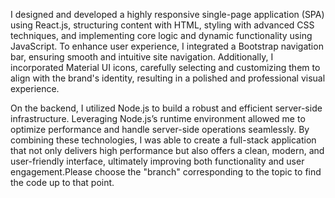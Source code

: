 I designed and developed a highly responsive single-page application (SPA) using React.js, structuring content with HTML, styling with advanced CSS techniques, and implementing core logic and dynamic functionality using JavaScript. To enhance user experience, I integrated a Bootstrap navigation bar, ensuring smooth and intuitive site navigation. Additionally, I incorporated Material UI icons, carefully selecting and customizing them to align with the brand's identity, resulting in a polished and professional visual experience.

On the backend, I utilized Node.js to build a robust and efficient server-side infrastructure. Leveraging Node.js’s runtime environment allowed me to optimize performance and handle server-side operations seamlessly. By combining these technologies, I was able to create a full-stack application that not only delivers high performance but also offers a clean, modern, and user-friendly interface, ultimately improving both functionality and user engagement.Please choose the "branch" corresponding to the topic to find the code up to that point.
